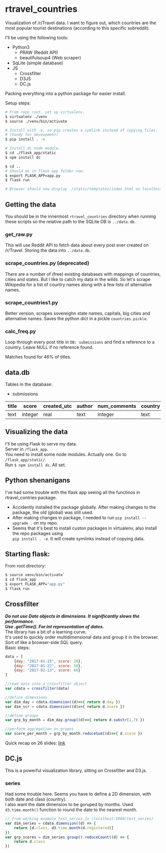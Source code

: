 # rtravel_countries
Visualization of /r/Travel data. I want to figure out, which countries are the most popular tourist destinations (according to this specific subreddit).  

I'll be using the following tools:
* Python3
    * PRAW (Reddit API)
    * beautifulsoup4 (Web scraper)
* SqLite (simple database)
* JS
    * Crossfilter
    * D3JS
    * DC.js

Packing everything into a python package for easier install.  

Setup steps:
```bash
# From repo root, set up virtualenv.
$ virtualenv ./venv
$ source ./venv/bin/activate

# Install with -e, so pip creates a symlink instead of copying files.
# (handy for deveopment)
$ pip install . -e

# Install dc node module.
$ cd ./flask_app/static
$ npm install dc

$ cd ..
# Should be in flask_app folder now.
$ export FLASK_APP=app.py
$ flask run

# Browser should now display ./static/templates/index.html on localhost:5000.  
```

## Getting the data
You should be in the innermost `rtravel_countries` directory when running these scripts so the relative path to the SQLite DB is `../data.db`. 

### get_raw.py
This will use Reddit API to fetch data about every post ever created on /r/Travel. Storing the data into `../data.db`.

### scrape_countries.py (deprecated)
There are a number of (free) existing databases with mappings of countries, cities and states. But I like to catch my data in the wilds. So let's scrape Wikipedia for a list of country names along with a few lists of alternative names. 

### scrape_countries1.py
Better version, scrapes sovereighn state names, capitals, big cities and alternative names. Saves the python dict in a pickle `countries.pickle`.  

### calc_freq.py
Loop through every post title in `DB: submissions` and find a reference to a country. Leave NULL if no reference found. 

Matches found for 46% of titles.  

## data.db
Tables in the database: 

* submissions

|title   |score   |created_utc   |author   |num_comments   |country|
|---|---|---|---|---|---|
|text|integer|real|text|integer|text|


## Visualizing the data
I'll be using Flask to serve my data.  
Server in `/flask_app`.  
You need to install some node modules. Actually one. Go to `/flask_app/static/`.  
Run `$ npm install dc`. All set.  

## Python shenanigans
I've had some trouble with the flask app seeing all the functinos in rtravel_contries package.  

* Accidently installed the package globally. After making changes to the package, the old (global) was still used.  
* After making changes in package, I needed to run `pip install --upgrade .` on my repo.  
* Seems that it's best to install custon packages in virtualenv, also install the repo packages using  
`pip install . -e`. It will create symlinks instead of copying data.  

## Starting flask:
From root directory:  
```bash
$ source venv/bin/activate`
$ cd flask_app
$ export FLASK_APP="app.py"
$ flask run
```


## Crossfilter
***Do not use Date objects in dimensions. It significantly slows the performance.***  
***Use <Date object>.getTime(). For int representation of dates.***  
The library has a bit of a learning curve.  
It's used to quickly order multidimensional data and group it in the browser.  
Sort of like a browser-side SQL query.  
Basic steps:
```javascript
data = [
    {day: "2017-01-15", score: 20},
    {day: "2017-01-22", score: 50},
    {day: "2017-02-13", score: 60}
]

//read data into a crossfilter object
var cdata = crossfilter(data)

//define dimensions
var dim_day = cdata.dimension((d)=>{ return d.day })
var dim_scr = cdata.dimension((d)=>{ return d.score })

//define groups
var grp_by_month = dim_day.group((d)=>{ return d.substr(1,7) })

//perform aggregation on gropus
var score_per_month = grp_by_month.reduceSum((d)=>{ d.score })
```

Quick recap on 26 slides: [link](https://www.slideshare.net/esjewett/crossfilter-mad-js)  

## DC.js
This is a powerful visualization library, sitting on Crossfilter and D3.js. 

### series
Had some trouble here. Seems you have to define a 2D dimension, with both date and class (country).  
I also want the date dimension to be goruped by months. Used `d3.time.month()` function to round the date to the nearest month.  
```javascript
// from working example test_series.js (localhost:5000/test_series)
var dim_series = cdata.dimension((d) => {
    return [d.class, d3.time.month(d.registered)]
})
var grp_scores = dim_series.group().reduceCount((d) => {
    return d.class
})
```
